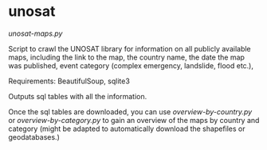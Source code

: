 # unosat

*unosat-maps.py*

Script to crawl the UNOSAT library for information on all publicly available maps, including the link to the map, the country name, the date the map was published, event category (complex emergency, landslide, flood etc.), 

Requirements: BeautifulSoup, sqlite3 

Outputs sql tables with all the information.


Once the sql tables are downloaded, you can use *overview-by-country.py* or *overview-by-category.py* to gain an overview of the maps by country and category (might be adapted to automatically download the shapefiles or geodatabases.)
